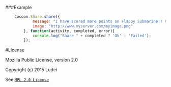 
###Example

```javascript
	Cocoon.Share.share({
            message: "I have scored more points on Flappy Submarine!! Chooo choooo",
            image: "http://www.myserver.com/myimage.png"
        }, function(activity, completed, error){
            console.log("Share " + completed ? 'Ok' : 'Failed');
        });
```

#License

Mozilla Public License, version 2.0

Copyright (c) 2015 Ludei 

See [`MPL 2.0 License`](LICENSE)
